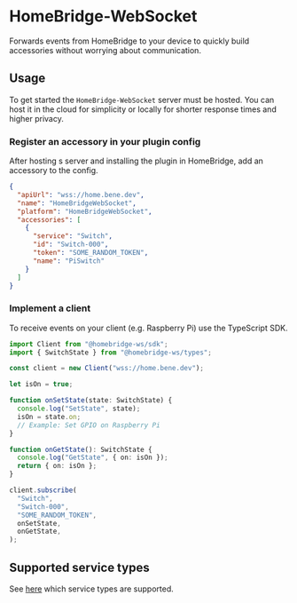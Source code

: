 # HomeBridge-WebSocket

Forwards events from HomeBridge to your device to quickly build accessories
without worrying about communication.

## Usage

To get started the `HomeBridge-WebSocket` server must be hosted. You can host it
in the cloud for simplicity or locally for shorter response times and higher
privacy.

### Register an accessory in your plugin config

After hosting s server and installing the plugin in HomeBridge, add an accessory
to the config.

```json
{
  "apiUrl": "wss://home.bene.dev",
  "name": "HomeBridgeWebSocket",
  "platform": "HomeBridgeWebSocket",
  "accessories": [
    {
      "service": "Switch",
      "id": "Switch-000",
      "token": "SOME_RANDOM_TOKEN",
      "name": "PiSwitch"
    }
  ]
}
```

### Implement a client

To receive events on your client (e.g. Raspberry Pi) use the TypeScript SDK.

```typescript
import Client from "@homebridge-ws/sdk";
import { SwitchState } from "@homebridge-ws/types";

const client = new Client("wss://home.bene.dev");

let isOn = true;

function onSetState(state: SwitchState) {
  console.log("SetState", state);
  isOn = state.on;
  // Example: Set GPIO on Raspberry Pi
}

function onGetState(): SwitchState {
  console.log("GetState", { on: isOn });
  return { on: isOn };
}

client.subscribe(
  "Switch",
  "Switch-000",
  "SOME_RANDOM_TOKEN",
  onSetState,
  onGetState,
);
```

## Supported service types

See [here](./SUPPORT.md) which service types are supported.
